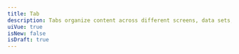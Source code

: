 ```yaml
---
title: Tab
description: Tabs organize content across different screens, data sets, and other interactions.
uiVue: true
isNew: false
isDraft: true
---
```


<code-editor resource-folder="tab" resource-name="example"></code-editor>
